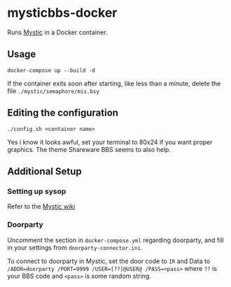 # mysticbbs-docker

Runs [Mystic](http://www.mysticbbs.com/index.html) in a Docker container.

## Usage

`docker-compose up --build -d`    

If the container exits soon after starting, like less than a minute, delete the file `./mystic/semaphore/mis.bsy`

## Editing the configuration

`./config.sh <container name>`    

Yes i know it looks awful, set your terminal to 80x24 if you want proper graphics. The theme Shareware BBS seems to also help.


## Additional Setup

### Setting up sysop

Refer to the [Mystic wiki](http://wiki.mysticbbs.com/doku.php?id=installation#creating_sysop_account)

### Doorparty

Uncomment the section in `docker-compose.yml` regarding doorparty, and fill in your settings from `doorparty-connector.ini`.    

To connect to doorparty in Mystic, set the door code to `IR` and Data to `/ADDR=doorparty /PORT=9999 /USER=[??]@USER@ /PASS=<pass>` where `??` is your BBS code and `<pass>` is some random string.
